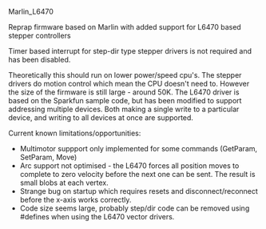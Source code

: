 Marlin_L6470

Reprap firmware based on Marlin with added support for L6470 based stepper controllers 

Timer based interrupt for step-dir type stepper drivers is not required and has been disabled.

Theoretically this should run on lower power/speed cpu's. The stepper drivers do motion control which mean the CPU doesn't need to.
However the size of the firmware is still large - around 50K.
The L6470 driver is based on the Sparkfun sample code, but has been modified to support addressing multiple devices.
Both making a single write to a particular device, and writing to all devices at once are supported.

Current known limitations/opportunities:
* Multimotor suppport only implemented for some commands (GetParam, SetParam, Move)
* Arc support not optimised - the L6470 forces all position moves to complete to zero velocity before the next one can be sent. The result is small blobs at each vertex.
* Strange bug on startup which requires resets and disconnect/reconnect before the x-axis works correctly.
* Code size seems large, probably step/dir code can be removed using #defines when using the L6470 vector drivers.
